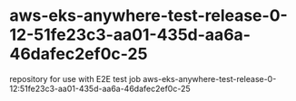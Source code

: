 # aws-eks-anywhere-test-release-0-12-51fe23c3-aa01-435d-aa6a-46dafec2ef0c-25
repository for use with E2E test job aws-eks-anywhere-test-release-0-12:51fe23c3-aa01-435d-aa6a-46dafec2ef0c-25
